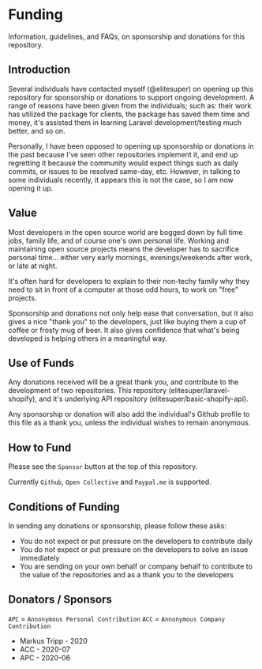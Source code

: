 # Funding

Information, guidelines, and FAQs, on sponsorship and donations for this repository.

## Introduction

Several individuals have contacted myself (@elitesuper) on opening up this repository for sponsorship or donations to support ongoing development. A range of reasons have been given from the individuals; such as: their work has utilized the package for clients, the package has saved them time and money, it's assisted them in learning Laravel development/testing much better, and so on.

Personally, I have been opposed to opening up sponsorship or donations in the past because I've seen other repositories implement it, and end up regretting it because the community would expect things such as daily commits, or issues to be resolved same-day, etc. However, in talking to some individuals recently, it appears this is not the case, so I am now opening it up.

## Value

Most developers in the open source world are bogged down by full time jobs, family life, and of course one's own personal life. Working and maintaining open source projects means the developer has to sacrifice personal time... either very early mornings, evenings/weekends after work, or late at night.

It's often hard for developers to explain to their non-techy family why they need to sit in front of a computer at those odd hours, to work on "free" projects.

Sponsorship and donations not only help ease that conversation, but it also gives a nice "thank you" to the developers, just like buying them a cup of coffee or frosty mug of beer. It also gives confidence that what's being developed is helping others in a meaningful way.

## Use of Funds

Any donations received will be a great thank you, and contribute to the development of two repositories. This repository (elitesuper/laravel-shopify), and it's underlying API repository (elitesuper/basic-shopify-api).

Any sponsorship or donation will also add the individual's Github profile to this file as a thank you, unless the individual wishes to remain anonymous.

## How to Fund

Please see the `Sponsor` button at the top of this repository.

Currently `Github`, `Open Collective` and `Paypal.me` is supported.

## Conditions of Funding

In sending any donations or sponsorship, please follow these asks:

+ You do not expect or put pressure on the developers to contribute daily
+ You do not expect or put pressure on the developers to solve an issue immediately
+ You are sending on your own behalf or company behalf to contribute to the value of the repositories and as a thank you to the developers

## Donators / Sponsors

`APC` = `Annonymous Personal Contribution`
`ACC` = `Annonymous Company Contribution`

+ Markus Tripp - 2020
+ ACC - 2020-07
+ APC - 2020-06
